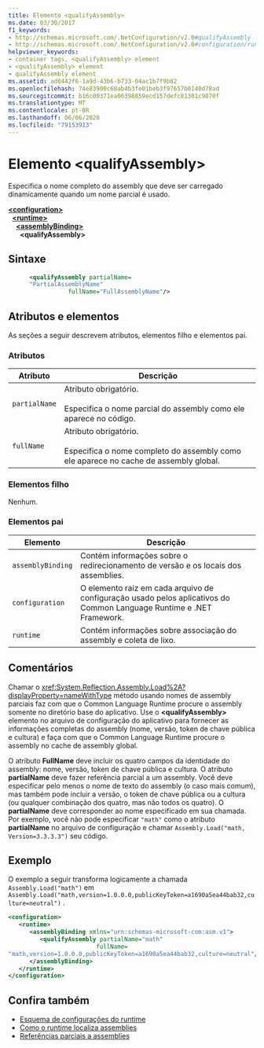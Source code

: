 ```yaml
---
title: Elemento <qualifyAssembly>
ms.date: 03/30/2017
f1_keywords:
- http://schemas.microsoft.com/.NetConfiguration/v2.0#qualifyAssembly
- http://schemas.microsoft.com/.NetConfiguration/v2.0#configuration/runtime/assemblyBinding/qualifyAssembly
helpviewer_keywords:
- container tags, <qualifyAssembly> element
- <qualifyAssembly> element
- qualifyAssembly element
ms.assetid: ad6442f6-1a9d-43b6-b733-04ac1b7f9b82
ms.openlocfilehash: 74e83900c68ab4b3fe01beb3f97657b0140d78ad
ms.sourcegitcommit: b16c00371ea06398859ecd157defc81301c9070f
ms.translationtype: MT
ms.contentlocale: pt-BR
ms.lasthandoff: 06/06/2020
ms.locfileid: "79153913"
---
```

# <a name="qualifyassembly-element"></a>Elemento \<qualifyAssembly>
Especifica o nome completo do assembly que deve ser carregado dinamicamente quando um nome parcial é usado.  
  
[**\<configuration>**](../configuration-element.md)\
&nbsp;&nbsp;[**\<runtime>**](runtime-element.md)\
&nbsp;&nbsp;&nbsp;&nbsp;[**\<assemblyBinding>**](assemblybinding-element-for-runtime.md)\
&nbsp;&nbsp;&nbsp;&nbsp;&nbsp;&nbsp;**\<qualifyAssembly>**  
  
## <a name="syntax"></a>Sintaxe  
  
```xml  
      <qualifyAssembly partialName=  
      "PartialAssemblyName"  
                 fullName="FullAssemblyName"/>  
```  
  
## <a name="attributes-and-elements"></a>Atributos e elementos  
 As seções a seguir descrevem atributos, elementos filho e elementos pai.  
  
### <a name="attributes"></a>Atributos  
  
|Atributo|Descrição|  
|---------------|-----------------|  
|`partialName`|Atributo obrigatório.<br /><br /> Especifica o nome parcial do assembly como ele aparece no código.|  
|`fullName`|Atributo obrigatório.<br /><br /> Especifica o nome completo do assembly como ele aparece no cache de assembly global.|  
  
### <a name="child-elements"></a>Elementos filho  
 Nenhum.  
  
### <a name="parent-elements"></a>Elementos pai  
  
|Elemento|Descrição|  
|-------------|-----------------|  
|`assemblyBinding`|Contém informações sobre o redirecionamento de versão e os locais dos assemblies.|  
|`configuration`|O elemento raiz em cada arquivo de configuração usado pelos aplicativos do Common Language Runtime e .NET Framework.|  
|`runtime`|Contém informações sobre associação do assembly e coleta de lixo.|  
  
## <a name="remarks"></a>Comentários  
 Chamar o <xref:System.Reflection.Assembly.Load%2A?displayProperty=nameWithType> método usando nomes de assembly parciais faz com que o Common Language Runtime procure o assembly somente no diretório base do aplicativo. Use o **\<qualifyAssembly>** elemento no arquivo de configuração do aplicativo para fornecer as informações completas do assembly (nome, versão, token de chave pública e cultura) e faça com que o Common Language Runtime procure o assembly no cache de assembly global.  
  
 O atributo **FullName** deve incluir os quatro campos da identidade do assembly: nome, versão, token de chave pública e cultura. O atributo **partialName** deve fazer referência parcial a um assembly. Você deve especificar pelo menos o nome de texto do assembly (o caso mais comum), mas também pode incluir a versão, o token de chave pública ou a cultura (ou qualquer combinação dos quatro, mas não todos os quatro). O **partialName** deve corresponder ao nome especificado em sua chamada. Por exemplo, você não pode especificar `"math"` como o atributo **partialName** no arquivo de configuração e chamar `Assembly.Load("math, Version=3.3.3.3")` seu código.  
  
## <a name="example"></a>Exemplo  
 O exemplo a seguir transforma logicamente a chamada `Assembly.Load("math")` em `Assembly.Load("math,version=1.0.0.0,publicKeyToken=a1690a5ea44bab32,culture=neutral")` .  
  
```xml  
<configuration>  
   <runtime>  
      <assemblyBinding xmlns="urn:schemas-microsoft-com:asm.v1">  
         <qualifyAssembly partialName="math"
                         fullName=  
"math,version=1.0.0.0,publicKeyToken=a1690a5ea44bab32,culture=neutral"/>  
      </assemblyBinding>  
   </runtime>  
</configuration>  
```  
  
## <a name="see-also"></a>Confira também

- [Esquema de configurações do runtime](index.md)
- [Como o runtime localiza assemblies](../../../deployment/how-the-runtime-locates-assemblies.md)
- [Referências parciais a assemblies](https://docs.microsoft.com/previous-versions/dotnet/netframework-4.0/0a7zy9z5(v=vs.100))

